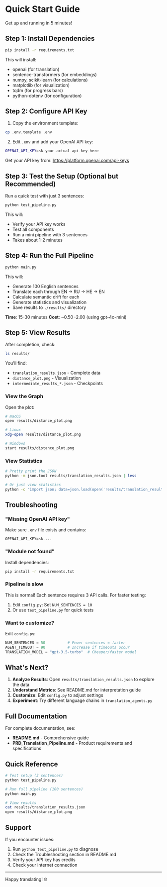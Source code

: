 # Quick Start Guide

Get up and running in 5 minutes!

## Step 1: Install Dependencies

```bash
pip install -r requirements.txt
```

This will install:
- openai (for translation)
- sentence-transformers (for embeddings)
- numpy, scikit-learn (for calculations)
- matplotlib (for visualization)
- tqdm (for progress bars)
- python-dotenv (for configuration)

## Step 2: Configure API Key

1. Copy the environment template:
```bash
cp .env.template .env
```

2. Edit `.env` and add your OpenAI API key:
```bash
OPENAI_API_KEY=sk-your-actual-api-key-here
```

Get your API key from: https://platform.openai.com/api-keys

## Step 3: Test the Setup (Optional but Recommended)

Run a quick test with just 3 sentences:

```bash
python test_pipeline.py
```

This will:
- Verify your API key works
- Test all components
- Run a mini pipeline with 3 sentences
- Takes about 1-2 minutes

## Step 4: Run the Full Pipeline

```bash
python main.py
```

This will:
- Generate 100 English sentences
- Translate each through EN → RU → HE → EN
- Calculate semantic drift for each
- Generate statistics and visualization
- Save results to `./results/` directory

**Time**: 15-30 minutes
**Cost**: ~$0.50-$2.00 (using gpt-4o-mini)

## Step 5: View Results

After completion, check:

```bash
ls results/
```

You'll find:
- `translation_results.json` - Complete data
- `distance_plot.png` - Visualization
- `intermediate_results_*.json` - Checkpoints

### View the Graph

Open the plot:
```bash
# macOS
open results/distance_plot.png

# Linux
xdg-open results/distance_plot.png

# Windows
start results/distance_plot.png
```

### View Statistics

```bash
# Pretty print the JSON
python -m json.tool results/translation_results.json | less

# Or just view statistics
python -c "import json; data=json.load(open('results/translation_results.json')); print('Average distance:', data['statistics']['mean']); print('Variance:', data['statistics']['variance'])"
```

## Troubleshooting

### "Missing OpenAI API key"
Make sure `.env` file exists and contains:
```
OPENAI_API_KEY=sk-...
```

### "Module not found"
Install dependencies:
```bash
pip install -r requirements.txt
```

### Pipeline is slow
This is normal! Each sentence requires 3 API calls. For faster testing:
1. Edit `config.py`: Set `NUM_SENTENCES = 10`
2. Or use `test_pipeline.py` for quick tests

### Want to customize?

Edit `config.py`:
```python
NUM_SENTENCES = 50          # Fewer sentences = faster
AGENT_TIMEOUT = 90          # Increase if timeouts occur
TRANSLATION_MODEL = "gpt-3.5-turbo"  # Cheaper/faster model
```

## What's Next?

1. **Analyze Results**: Open `results/translation_results.json` to explore the data
2. **Understand Metrics**: See README.md for interpretation guide
3. **Customize**: Edit `config.py` to adjust settings
4. **Experiment**: Try different language chains in `translation_agents.py`

## Full Documentation

For complete documentation, see:
- **README.md** - Comprehensive guide
- **PRD_Translation_Pipeline.md** - Product requirements and specifications

## Quick Reference

```bash
# Test setup (3 sentences)
python test_pipeline.py

# Run full pipeline (100 sentences)
python main.py

# View results
cat results/translation_results.json
open results/distance_plot.png
```

## Support

If you encounter issues:
1. Run `python test_pipeline.py` to diagnose
2. Check the Troubleshooting section in README.md
3. Verify your API key has credits
4. Check your internet connection

---

Happy translating! 🌐
